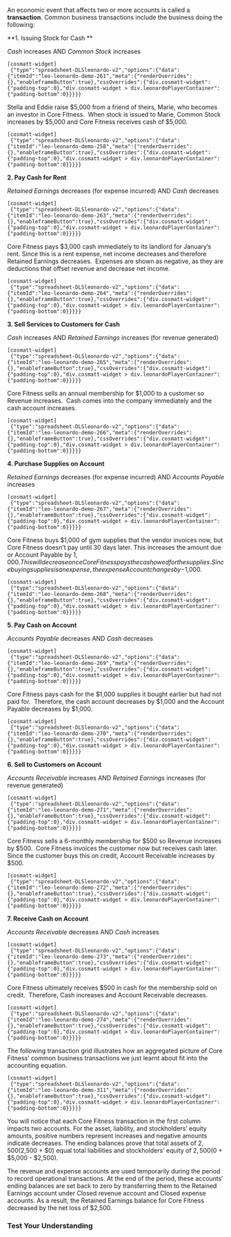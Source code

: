 An economic event that affects two or more accounts is called a **transaction**. Common business transactions include the business doing the following:

**1. Issuing Stock for Cash **

*Cash* increases AND *Common Stock* increases

```
[cosmatt-widget]
 {"type":"spreadsheet-DLSleonardo-v2","options":{"data":{"itemId":"leo-leonardo-demo-261","meta":{"renderOverrides":{},"enableframeButton":true},"cssOverrides":{"div.cosmatt-widget":{"padding-top":0},"div.cosmatt-widget > div.leonardoPlayerContainer":{"padding-bottom":0}}}}} 
```

Stella and Eddie raise $5,000 from a friend of theirs, Marie, who becomes an investor in Core Fitness.  When stock is issued to Marie, Common Stock increases by $5,000 and Core Fitness receives cash of $5,000.

```
[cosmatt-widget]
 {"type":"spreadsheet-DLSleonardo-v2","options":{"data":{"itemId":"leo-leonardo-demo-258","meta":{"renderOverrides":{},"enableframeButton":true},"cssOverrides":{"div.cosmatt-widget":{"padding-top":0},"div.cosmatt-widget > div.leonardoPlayerContainer":{"padding-bottom":0}}}}} 
```

**2. Pay Cash for Rent**

*Retained Earnings* decreases (for expense incurred) AND *Cash* decreases

```
[cosmatt-widget]
 {"type":"spreadsheet-DLSleonardo-v2","options":{"data":{"itemId":"leo-leonardo-demo-263","meta":{"renderOverrides":{},"enableframeButton":true},"cssOverrides":{"div.cosmatt-widget":{"padding-top":0},"div.cosmatt-widget > div.leonardoPlayerContainer":{"padding-bottom":0}}}}} 
```

Core Fitness pays $3,000 cash immediately to its landlord for January’s rent. Since this is a rent expense, net income decreases and therefore Retained Earnings decreases.  Expenses are shown as negative, as they are deductions that offset revenue and decrease net income.

```
[cosmatt-widget]
 {"type":"spreadsheet-DLSleonardo-v2","options":{"data":{"itemId":"leo-leonardo-demo-264","meta":{"renderOverrides":{},"enableframeButton":true},"cssOverrides":{"div.cosmatt-widget":{"padding-top":0},"div.cosmatt-widget > div.leonardoPlayerContainer":{"padding-bottom":0}}}}} 
```

**3. Sell Services to Customers for Cash**

*Cash* increases AND *Retained Earnings* increases (for revenue generated)

```
[cosmatt-widget]
 {"type":"spreadsheet-DLSleonardo-v2","options":{"data":{"itemId":"leo-leonardo-demo-265","meta":{"renderOverrides":{},"enableframeButton":true},"cssOverrides":{"div.cosmatt-widget":{"padding-top":0},"div.cosmatt-widget > div.leonardoPlayerContainer":{"padding-bottom":0}}}}} 
```

Core Fitness sells an annual membership for $1,000 to a customer so Revenue increases.  Cash comes into the company immediately and the cash account increases.

```
[cosmatt-widget]
 {"type":"spreadsheet-DLSleonardo-v2","options":{"data":{"itemId":"leo-leonardo-demo-266","meta":{"renderOverrides":{},"enableframeButton":true},"cssOverrides":{"div.cosmatt-widget":{"padding-top":0},"div.cosmatt-widget > div.leonardoPlayerContainer":{"padding-bottom":0}}}}} 
```

**4. Purchase Supplies on Account**

*Retained Earnings* decreases (for expense incurred) AND *Accounts Payable* increases

```
[cosmatt-widget]
 {"type":"spreadsheet-DLSleonardo-v2","options":{"data":{"itemId":"leo-leonardo-demo-267","meta":{"renderOverrides":{},"enableframeButton":true},"cssOverrides":{"div.cosmatt-widget":{"padding-top":0},"div.cosmatt-widget > div.leonardoPlayerContainer":{"padding-bottom":0}}}}} 
```

Core Fitness buys $1,000 of gym supplies that the vendor invoices now, but Core Fitness doesn’t pay until 30 days later. This increases the amount due or Account Payable by $1,000. This will decrease once Core Fitness pays the cash owed for the supplies. Since buying supplies is an expense, the expense Account changes by -$1,000.

```
[cosmatt-widget]
 {"type":"spreadsheet-DLSleonardo-v2","options":{"data":{"itemId":"leo-leonardo-demo-268","meta":{"renderOverrides":{},"enableframeButton":true},"cssOverrides":{"div.cosmatt-widget":{"padding-top":0},"div.cosmatt-widget > div.leonardoPlayerContainer":{"padding-bottom":0}}}}} 
```

**5. Pay Cash on Account**

*Accounts Payable* decreases AND *Cash* decreases

```
[cosmatt-widget]
 {"type":"spreadsheet-DLSleonardo-v2","options":{"data":{"itemId":"leo-leonardo-demo-269","meta":{"renderOverrides":{},"enableframeButton":true},"cssOverrides":{"div.cosmatt-widget":{"padding-top":0},"div.cosmatt-widget > div.leonardoPlayerContainer":{"padding-bottom":0}}}}} 
```

Core Fitness pays cash for the $1,000 supplies it bought earlier but had not paid for.  Therefore, the cash account decreases by $1,000 and the Account Payable decreases by $1,000.  

```
[cosmatt-widget]
 {"type":"spreadsheet-DLSleonardo-v2","options":{"data":{"itemId":"leo-leonardo-demo-270","meta":{"renderOverrides":{},"enableframeButton":true},"cssOverrides":{"div.cosmatt-widget":{"padding-top":0},"div.cosmatt-widget > div.leonardoPlayerContainer":{"padding-bottom":0}}}}} 
```

**6. Sell to Customers on Account**

*Accounts Receivable* increases AND *Retained Earnings* increases (for revenue generated)

```
[cosmatt-widget]
 {"type":"spreadsheet-DLSleonardo-v2","options":{"data":{"itemId":"leo-leonardo-demo-271","meta":{"renderOverrides":{},"enableframeButton":true},"cssOverrides":{"div.cosmatt-widget":{"padding-top":0},"div.cosmatt-widget > div.leonardoPlayerContainer":{"padding-bottom":0}}}}} 
```

Core Fitness sells a 6-monthly membership for $500 so Revenue increases by $500.  Core Fitness invoices the customer now but receives cash later. Since the customer buys this on credit, Account Receivable increases by $500.  

```
[cosmatt-widget]
 {"type":"spreadsheet-DLSleonardo-v2","options":{"data":{"itemId":"leo-leonardo-demo-272","meta":{"renderOverrides":{},"enableframeButton":true},"cssOverrides":{"div.cosmatt-widget":{"padding-top":0},"div.cosmatt-widget > div.leonardoPlayerContainer":{"padding-bottom":0}}}}} 
```

**7. Receive Cash on Account**

*Accounts Receivable* decreases AND *Cash* increases

```
[cosmatt-widget]
 {"type":"spreadsheet-DLSleonardo-v2","options":{"data":{"itemId":"leo-leonardo-demo-273","meta":{"renderOverrides":{},"enableframeButton":true},"cssOverrides":{"div.cosmatt-widget":{"padding-top":0},"div.cosmatt-widget > div.leonardoPlayerContainer":{"padding-bottom":0}}}}} 
```

Core Fitness ultimately receives $500 in cash for the membership sold on credit.  Therefore, Cash increases and Account Receivable decreases.

```
[cosmatt-widget]
 {"type":"spreadsheet-DLSleonardo-v2","options":{"data":{"itemId":"leo-leonardo-demo-274","meta":{"renderOverrides":{},"enableframeButton":true},"cssOverrides":{"div.cosmatt-widget":{"padding-top":0},"div.cosmatt-widget > div.leonardoPlayerContainer":{"padding-bottom":0}}}}} 
```

The following transaction grid illustrates how an aggregated picture of Core Fitness’ common business transactions we just learnt about fit into the accounting equation.

```
[cosmatt-widget]
 {"type":"spreadsheet-DLSleonardo-v2","options":{"data":{"itemId":"leo-leonardo-demo-311","meta":{"renderOverrides":{},"enableframeButton":true},"cssOverrides":{"div.cosmatt-widget":{"padding-top":0},"div.cosmatt-widget > div.leonardoPlayerContainer":{"padding-bottom":0}}}}} 
```

You will notice that each Core Fitness transaction in the first column impacts two accounts. For the asset, liability, and stockholders’ equity amounts, positive numbers represent increases and negative amounts indicate decreases. The ending balances prove that total assets of $2,500 ($2,500 + $0) equal total liabilities and stockholders’ equity of $2,500 ($0 + $5,000 - $2,500).

The revenue and expense accounts are used temporarily during the period to record operational transactions. At the end of the period, these accounts’ ending balances are set back to zero by transferring them to the Retained Earnings account under Closed revenue account and Closed expense accounts. As a result, the Retained Earnings balance for Core Fitness decreased by the net loss of $2,500.

### Test Your Understanding


